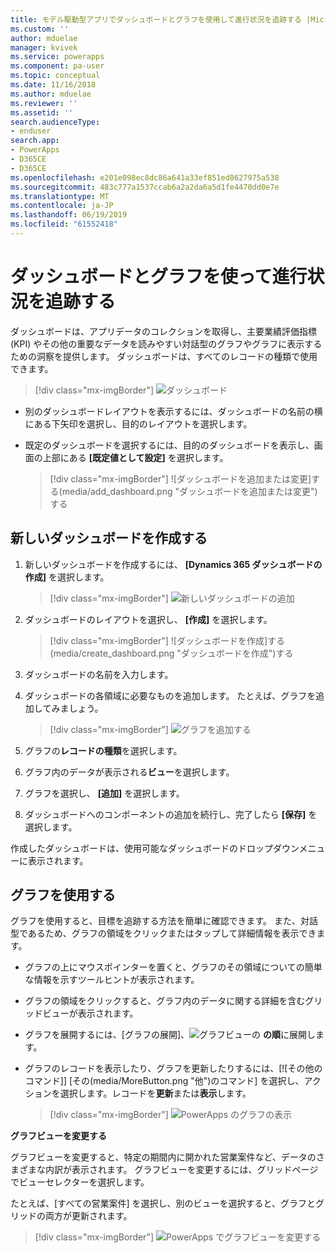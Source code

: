 ```yaml
---
title: モデル駆動型アプリでダッシュボードとグラフを使用して進行状況を追跡する |MicrosoftDocs
ms.custom: ''
author: mduelae
manager: kvivek
ms.service: powerapps
ms.component: pa-user
ms.topic: conceptual
ms.date: 11/16/2018
ms.author: mduelae
ms.reviewer: ''
ms.assetid: ''
search.audienceType:
- enduser
search.app:
- PowerApps
- D365CE
- D365CE
ms.openlocfilehash: e201e098ec8dc86a641a33ef851ed8627975a538
ms.sourcegitcommit: 483c777a1537ccab6a2a2da6a5d1fe4470dd0e7e
ms.translationtype: MT
ms.contentlocale: ja-JP
ms.lasthandoff: 06/19/2019
ms.locfileid: "61552418"
---
```

# <a name="track-your-progress-with-dashboards-and-charts"></a>ダッシュボードとグラフを使って進行状況を追跡する

ダッシュボードは、アプリデータのコレクションを取得し、主要業績評価指標 (KPI) やその他の重要なデータを読みやすい対話型のグラフやグラフに表示するための洞察を提供します。 ダッシュボードは、すべてのレコードの種類で使用できます。

> [!div class="mx-imgBorder"]
> ![ダッシュボード](media/Dashboard.png "ダッシュボード") 

-  別のダッシュボードレイアウトを表示するには、ダッシュボードの名前の横にある下矢印を選択し、目的のレイアウトを選択します。
-  既定のダッシュボードを選択するには、目的のダッシュボードを表示し、画面の上部にある **[既定値として設定]** を選択します。

   > [!div class="mx-imgBorder"]
   > ![ダッシュボードを追加または変更]する(media/add_dashboard.png "ダッシュボードを追加または変更")する 

## <a name="create-a-new-dashboard"></a>新しいダッシュボードを作成する

1. 新しいダッシュボードを作成するには、 **[Dynamics 365 ダッシュボードの作成]** を選択します。 

   > [!div class="mx-imgBorder"]
   > ![新しいダッシュボードの追加](media/new_dashboard.png "新しいダッシュボードの追加")
   
2. ダッシュボードのレイアウトを選択し、 **[作成]** を選択します。  

   > [!div class="mx-imgBorder"]
   > ![ダッシュボードを作成]する(media/create_dashboard.png "ダッシュボードを作成")する
 
3. ダッシュボードの名前を入力します。 
4. ダッシュボードの各領域に必要なものを追加します。 たとえば、グラフを追加してみましょう。 

   > [!div class="mx-imgBorder"]
   > ![グラフを追加する](media/add_chart.png "グラフを追加する")
 
 5. グラフの**レコードの種類**を選択します。
 6. グラフ内のデータが表示される**ビュー**を選択します。
 7. グラフを選択し、 **[追加]** を選択します。
 8. ダッシュボードへのコンポーネントの追加を続行し、完了したら **[保存]** を選択します。 
 
作成したダッシュボードは、使用可能なダッシュボードのドロップダウンメニューに表示されます。

## <a name="use-charts"></a>グラフを使用する 

グラフを使用すると、目標を追跡する方法を簡単に確認できます。 また、対話型であるため、グラフの領域をクリックまたはタップして詳細情報を表示できます。

-   グラフの上にマウスポインターを置くと、グラフのその領域についての簡単な情報を示すツールヒントが表示されます。
-   グラフの領域をクリックすると、グラフ内のデータに関する詳細を含むグリッドビューが表示されます。
-   グラフを展開するには、[グラフの展開]、![グラフビューの](media/expandviewbutton.png "展開")  **の順**に展開します。
-   グラフのレコードを表示したり、グラフを更新したりするには、[![その他のコマンド]] [その(media/MoreButton.png "他")のコマンド] を選択し、アクションを選択します。レコードを**更新**または**表示**します。
     
     > [!div class="mx-imgBorder"]
     > ![PowerApps のグラフの表示](media/ViewOfCharts.png "PowerApps のグラフの表示")  
       

**グラフビューを変更する**
 
グラフビューを変更すると、特定の期間内に開かれた営業案件など、データのさまざまな内訳が表示されます。 グラフビューを変更するには、グリッドページでビューセレクターを選択します。

たとえば、[すべての営業案件] を選択し、別のビューを選択すると、グラフとグリッドの両方が更新されます。

> [!div class="mx-imgBorder"]
> ![PowerApps でグラフビューを変更する](media/ChangeChartView.png "PowerApps でグラフビューを変更する")






